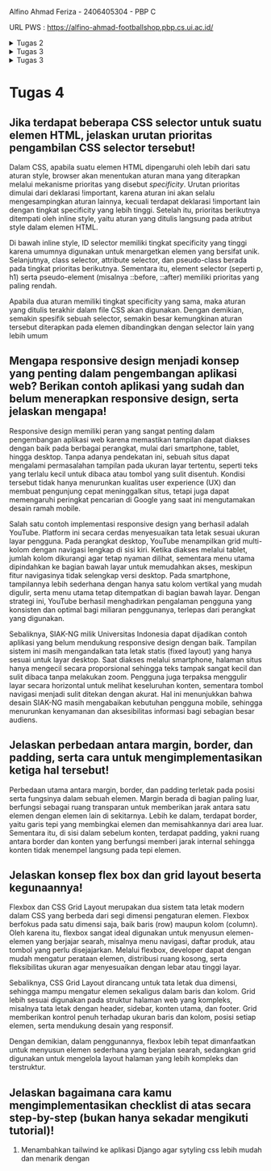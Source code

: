 Alfino Ahmad Feriza - 2406405304 - PBP C

URL PWS : https://alfino-ahmad-footballshop.pbp.cs.ui.ac.id/

<details>
  <summary> Tugas 2 </summary>

  ## 1. Cara implementasi checklist tugas secara step by step
1. Membuat folder baru bernama onif-sportswear.
2. Membuat dan menjalankan virtual environment pada terminal directory tersebut dengan _**python -m venv env dan env\Scripts\activate**_.
3. Menambahkan beberapa dependencies yang diperlukan, seperti library, package, dan framework tertentu dengan membuat file requirements.txt dan mengisi dependencies yang dibutuhkan.
4. Menginstall dependencies tersebut dengan menjalankan _**pip install -r requirements.txt**_ pada terminal.
5. Membuat proyek django baru dengan menjalankan _**django-admin startproject onif_sportswear .**_ pada terminal.
6. Membuat file .env dan env.prod.  untuk konfigurasi deployment local (menggunakan database SQLite simple untuk testing) atau production deployment (menggunakan database PostgreSQL).
7. Memodifikasi file settings.py untuk menggunakan environment variables dari  .env yang telah dibuat.
8. Menambahkan "localhost" dan "127.0.0.1" pada list ALLOWED_HOST dalam settings.py untuk domain tempat kode dijalankan.
9. Menambahkan konfigurasi PRODUCTION dan memodifikasi kode DATABASES pada settings.py agar dapat switch antara menggunakan SQLite biasa ataupun production menggunakan PostgreSQL.
10. Menjalankan server dengan migrasi database models dengan perintah python manage.py migrate terlebih dahulu. Lalu, jalankan _**python manage.py runserver**_ untuk menjalankan server Django.
11. Membuat git repository baru dengan nama onif-sportswear, membuat file .gitignore untuk berkas-berkas yang perlu diabaikan oleh git, dan menghubungkannya dengan directory lokal yang sudah dibuat.
12. Membuat branch utama master lalu melakukan commit dan push pada github.
13. Membuat project baru pada website PWS dan mengganti environs pada project tersebut sesuai dengan .env.prod yang sudah dibuat pada directory lokal.
14. Menambahkan "alfino-ahmad-footballshop.pbp.cs.ui.ac.id" pada ALLOWED_HOST di settings.py untuk URL deployment website PWS.
15. Melakukan add, commit, dan push kepada git untuk menyimpan perubahan tersebut.
16. Menjalankan perintah pada informasi Project Command (_**git remote add PWS, git branch -M master, dan git push PWS master**_) untuk deployment website PWS.
17. Menjalankan _**git credential-cache exit**_ karena sempat gagal authentication untuk memunculkan popup window.
18. Menjalankan kembali perintah pada informasi Project Command dan memasukkan credentials username dan password dari website.
19. Membuat aplikasi baru bernama main dengan menjalankan perintah _**python manage.py startapp main**_ pada terminal.
20. Menambahkan aplikasi main tersebut pada proyek onif-sportswear dengan menambahkan elemen ‘main’ pada list INSTALLED_APPS di konfigrasui settings.py.
21. Membuat directory templates pada directory app main yang dibuat dan membuat berkas main.html dalam templates tersebut.
22. Mengisi file html tersebut dengan nama football shop, nama pribadi, NPM, dan kelas PBP.
23. Mengubah models.py dalam directory aplikasi main dengan membuat class Product beserta attributes-attributes seperti name(CharField), brand(CharField), description(TextField), category(CharField), Thumbnail(URLField), price(PositiveIntegerField), stock(PositiveIntegerField), dan is_featured(BooleanField).
24. Melakukan migration models atas perubahan model basis data yang dilakukan di atas dengan _**perintah python manage.py makemigrations**_ dan _**python manage.py migrate**_.
25. Menghubungkan views.py dan templates.py dengan mengimport fungsi render terlebih dahulu agar dapat memunculkan tampilan HTML (from django.shortcuts import render). Lalu, menambahkan fungsi show_main dengan parameter request. Fungsi tersebut juga dimofikasi dengan dictionary yang berisi NPM, nama, dan kelas serta akan mereturn render(request, "main.html", context) untuk rendering tampilan main.html sesuai dengan context dan request yang ada.
26. Memodifikasi nama, NPM, dan kelas pada templates.py dengan {{ npm }}, {{ name }}, dan {{ class }} untuk menampilkan sesuai dengan context yang dibuat pada views.
27. Mengkonfigurasi routing URL aplikasi dengan membuat urls.py terlebih dahulu pada directory aplikasi main.
28. Mengisi urls.py dengan import path dari django urls, import show_main dari main.views, variable app_name dengan string 'main', dan list urlpatterns yang berisi path('', show_main, name='show_main').
29. Mengkonfigurasi routing URL proyek agar dapat memetakan url aplikasi main dengan memodifikasi urls.py pada directory project dan impor fungsi include dari django.urls dengan from django.urls import path, include.
30. Menambahkan rute url path('', include('main.urls')), pada urlpatterns untuk rute aplikasi main.
31. Melakukan git add, commit, dan push kode ke github lalu melakukan push pws kembali untuk mengubah kode pada website PWS.

## 2. Bagan request client ke web aplikasi 
<img width="897" height="449" alt="Alur Request-Response Django" src="https://github.com/user-attachments/assets/3c4ffbcb-66a4-4d53-9ac6-2ccf0b41482c" />

Sumber : https://dev.to/_rohitshakya/django-the-request-response-cycle-2n6m

Bagan di atas menunjukkan alur request-response web aplikasi Django. Pada tahap pertama, ketika seorang client mengirim request, request tersebut akan terkirim kepada settings.py dan meload semua konfigurasi yang ada pada file tersebut, termasuk Middleware. Selanjutnya, pada tahap kedua, Middleware akan melakukan pengecekan seperti security check dan authentication. Apabila request terlihat aman, request tersebut kemudian menuju urls.py dan mencocokkan URL pola yang ada pada urls.py. Selanjutnya, apabila sudah cocok, pada tahap ketiga, request akan berlanjut ke file views.py yang bersesuaian. Dari tahap ini, apabila request membutuhkan informasi yang ada pada database, maka views.py akan mengakses database via models.py. Di sisi lain, templates juga akan dirender dari views.py dan apabila templatesnya tidak tersedia maka akan menampilkan page not found exception. Terakhir, response HTTP dari templates akhirnya dapat dirender dan ditampilkan pada web browser.


## 3. Peran settings.py dalam proyek Django
settings.py berperan sebagai file utama untuk melakukan konfigurasi proyek Django yang ingin kita buat.
Beberapa jenis konfigurasi yang dapat dilakukan adalah sebagai berikut.
- Security: SECRET_KEY, DEBUG, ALLOWED_HOSTS, CSRF_TRUSTED_ORIGINS.
- Aplikasi: INSTALLED_APPS.
- Middleware : MIDDLEWARE.
- Template & static files: TEMPLATES['DIRS'], STATIC_URL, STATICFILES_DIRS, STATIC_ROOT, MEDIA_URL, MEDIA_ROOT.
- Database: DATABASES (SQLite/PostgreSQL/MySQL)
- Internasionalisasi: LANGUAGE_CODE, TIME_ZONE, USE_TZ.
- Validasi password: AUTH_PASSWORD_VALIDATORS

Sebagai contoh, beberapa konfigurasi yang dilakukan pada pembuatan Django project football shop ini adalah dengan menambahkan string-string domain seperti 'localhost' pada ALLOWED_HOSTS ataupun menambahkan aplikasi yang dibuat seperti 'main' pada INSTALLED_APPS.

## 4. Cara kerja migrasi database di Django
Migrasi adalah proses atau instruksi yang perlu dijalankan untuk mengubah struktur database berdasarkan perubahan yang dibuat pada model yang didefinisikan pada kode terbaru kita.
Cara kerja migrasi model adalah sebagai berikut.
1. Memodifikasi models.py
2. Menjalankan perintah _**python manage.py makemigrations**_ pada terminal untuk membuat file migrasi, tetapi belum mengaplikasikan perubahannya pada database.
3. Menjalankan perintah _**python manage.py migrate**_ pada terminal untuk menerapkan migrasi tersebut ke dalam database. 

## 5. Alasan framework Django dijadikan permulaan pembelajaran pengembangan perangkat lunak
Menurut saya pribadi, framework Django cocok untuk dijadikan permulaan pembelajaran pengembangan perangkat lunak karena memakai struktur yang mudah dipahami, yaitu memakai konsep MVT (Model, View, Template). Bagi saya, struktur tersebut membantu dalam pembuatan kode yang lebih readable, modular, dan juga scalable untuk projek atau aplikasi yang akan dibuat kedepannya. Selain struktur MVT tersebut, alasan lain adalah mungkin karena Django juga memakai bahasa pemrograman Python yang memiliki sintaks yang lebih mudah dipahami dan juga lebih familiar karena kita sudah pernah menggunakannya pada mata kuliah DDP 1. 

## 6. Feedback untuk asisten dosen
Peran asisten dosen saat tutorial 1 sudah sangat bagus dalam membantu pengerjaan tutorial dengan adanya help center di VC discord. File tutorial pada web PBP juga mudah dipahami dan disertai penjelasan yang mendukung.

</details>



<details> 
<summary> Tugas 3 </summary>

## Jelaskan mengapa kita memerlukan data delivery dalam pengimplementasian sebuah platform?
Kita memerlukan data delivery dalam mengimplementasikan sebuah platform karena data delivery adalah konsep pemindahan data dari satu stack ke stack lainnya. Dalam hal ini, ketika kita sedang mengembangkan sebuah aplikasi web dan ingin mengirimkan suatu data dari backend ke frontend, data tersebut harus dikemas dalam format tertentu agar bisa dipahami. Beberapa contoh markup language yang biasa digunakan adalah HTML, XML, ataupun JSON.

## Menurutmu, mana yang lebih baik antara XML dan JSON? Mengapa JSON lebih populer dibandingkan XML?
Menurut saya pribadi, secara visual, kode XML umumnya lebih rumit dan sulit dibaca dibandingkan markup language JSON. XML umumnya banyak menggunakan tag pembuka dan penutup '< >' sehingga filenya lebih panjang dan terkadang sulit dibaca dibandingkan JSON yang tidak menggunakan tag tersebut. Ditambah lagi, dengan banyak web yang menggunakan Javascripts, JSON lebih praktis untuk digunakan karena bisa langsung dipakai tanpa perlu parsing seperti XML. Dengan demikian, secara tidak langusung, JSON lebih populer digunakan dibandingkan XML karena lebih ringkas, mudah dibaca, dan bisa langsung dipakai pada Javascripts tanpa perlu parsing khusus.

## Jelaskan fungsi dari method is_valid() pada form Django dan mengapa kita membutuhkan method tersebut?
method is_valid() pada form Django berfungsi sebagai method yang memvalidasi input form yang dimasukkan oleh pengguna, contohnya seperti angka negatif pada field bilangan bulat ataupun panjang teks yang tidak sesuai. Method ini sangat penting untuk diimplementasikan karena jika ada input pada forms yang tidak valid, maka database dapat error karena telah memasukkan data yang tidak tervalidasi. Dari segi keamanan juga, input forms yang tidak tervalidasi dapat terancam oleh SQLinjection jika tidak ditangani dengan baik.

## Mengapa kita membutuhkan csrf_token saat membuat form di Django? Apa yang dapat terjadi jika kita tidak menambahkan csrf_token pada form Django? Bagaimana hal tersebut dapat dimanfaatkan oleh penyerang?
csrf_token sangat penting dan dibutuhkan dalam pembuatan form di Django agar server web yang kita gunakan dapat memvalidasi dan memastikan request form yang ada itu benar benar datang dari halaman web kita bukan dari situs yang berbahaya. Contohnya, ketika kita sedang mengakses situs web yang jahat, situs tersebut bisa saja mengirimkan request ke form pada web lainnya yang sedang kita gunakan. Hal ini bisa mengancam data kita dalam situs web tersebut dan bisa saja melakukan tindakan yang menghapus ataupun mengambil kepemilikan pribadi kita. Dengan adanya csrf_token, ketika kita mengakses form pada web, web akan membuat token unik yang hanya bisa diakses oleh web kita. Dengan demikian, penyerang tidak bisa sembarangan membuat request palsu pada form di website tersebut dan data kita akan aman dari serangan tersebut.

## Jelaskan bagaimana cara kamu mengimplementasikan checklist di atas secara step-by-step (bukan hanya sekadar mengikuti tutorial).
1. Membuat berkas html bernama base.html pada root folder onif-sportswear sebagai template untuk kode html yang digunakan selanjutnya
2. Mengupdate bagian DIRS pada settings.py agar dapat mendeteksi base.html sebagai template html yang digunakan pada project
3. Mengupdate main.html pada directory main agar menyesuaikan base.html yang dibuat
4. Membuat berkas forms.py pada directory main untuk struktur form yang dapat menerima data Products yang baru dengan ketentuan sebagai berikut. Mengimport ModelForm dari django.forms dan Product pada main.models, Mmebuat class ProductForm dengan parameter Modelform dan sub class Meta dengan attributes variabel model = Products dan list fields sesuai field yang ada pada models.
5. Membuat fungsi create_product dengan parameter request, lalu membuat varible form baru dengan productForm(request.POST or None), lalu memvalidasi isi form tersebut dan redirect ke fungsi 'show_main' jika valid. Default fungsi akan melakukan render terhadap tampilan create_product html dan context sesuai form yang diisi.
6. Membuat fungsi show_product dengan parameter request dan id, lalu membuat variable product dengan get_object_or_404(Product, pk=id). Fungsi akan return render tampilan product_detail.html sesuai context product dengan return render(request, "product_detail.html", context)
7. Mengimport create_product dan show_product pada urls.py
8. Menambahkan urlpatterns baru berdasarkan fungsi baru views.py yang telah dibuat pada urls.py directory main
9. Memodifikasi main.html dengan <button>+ Add Product</button> untuk menampilkan button Add product pada web, if conditionals untuk melihat product_list ada atau tidak dan menampilkan "Belum ada product pada Onif Sportswear." apabila tidak ada. (Tampilan halaman main)
10. Menambahkan tampilan semua product pada product_list dan menambahkan tampilan product name, category, featured atau tidak, thumbnail, brand, price, dan stocknya jika product_list ada.
11. Membuat file create_product.html dengan {% csrf_token %} sebagai security dan juga {{ form.as_table }} sebagai template tag yang menampilkan fields model pada forms.py sebagai sebuah table. (Tampilan halaman form)
12. Membuat file product_detail.html sebagai tampilan halaman detail yang menampilkan nama produk, category, featured atau tidak, thumbnail, brand, price, stock, dan descriptionnya
13. Memodifikasi settings.py pada root project onif-sportswear dan menambahkan list CSRF_TRUSTED_ORIGINS dengan isi web pws "https://alfino-ahmad-footballshop.pbp.cs.ui.ac.id/"
14. Menambahkan import HttpResponse dan Serialzers pada views.py directory main
15. Membuat fungsi show_xml dengan parameter request yang melakukan parsing objects model dengan serializers menjadi xml dan mereturn httresponse dengan data xml tersebut serta content_type "application/xml"
16. Membuat fungsi show_json dengan parameter request yang melakukan parsing objects model dengan serializers menjadi json dan mereturn httresponse dengan data json tersebut serta content_type "application/json"
17. Mengimport fungsi show_xml dan show_json pada main.views
18. Menambahkan path url ke dalam url patterns untuk mengakses fungsi show_xml dan show_json tersebut
19. Menambahkan fungsi show_xml_by_id pada views.py dengan parameter request, variabel product_item = Product.objects.filter(pk=product_id) untuk menyimpan hasil query dari data dengan id tertentu pada models, dan melakukan parsing objects model dengan serializers menjadi xml. Fungsi mereturn httresponse dengan data xml tersebut serta content_type "application/xml"
20. Menambahkan fungsi show_json_by_id pada views.py dengan parameter request, variabel product_item = Product.objects.filter(pk=product_id) untuk menyimpan hasil query dari data dengan id tertentu pada models, dan melakukan parsing objects model dengan serializers menjadi json. Fungsi mereturn httresponse dengan data json tersebut serta content_type "application/json"
21. Memodifikasi show_json_by_id dan show_xml_by_id dengan menambahkan try except pada fungsi sehingga jika data tidak ditemukan akan mereturn httpresponse dengan status 404.
22. Mengimport kedua fungsi show_json_by_id dan show_xml_by_id pada urls.py
23. Menambahkan path url dalam urlpatters di urls.py untuk menampilkan kedua fungsi

## Apakah ada feedback untuk asdos di tutorial 2 yang sudah kalian kerjakan?
Dari segi materi, materi yang ada pada tutorial 2 PBP sudah sangat membantu dalam pengerjaan tugas ini. Mungkin menurut saya pribadi, tutorial kurang memberi tahu kita mengenai syntax-syntax dan penjelasan mengenai file html secara dasar sehingga kita harus belajar dari luar untuk penggunaan kode html. Postman juga tidak dijelaskan fungsi dan kegunannya apa. Dari segi ketersedian asdos pada sesi tutorial, menurut saya sudah sangat baik karena meskipun online, pada asdos tetap standby pada VC dan discord dan membantu mahasiswa yang membutuhkan. :D

## Screenshot hasil Postman
<img width="1911" height="887" alt="image" src="https://github.com/user-attachments/assets/09037d74-e725-4f3e-94f0-d2416c3d8360" />
<img width="1910" height="920" alt="image" src="https://github.com/user-attachments/assets/1b6cd22a-62fe-48d5-bb79-6d5903b4a208" />
<img width="1920" height="922" alt="image" src="https://github.com/user-attachments/assets/ba8c49a3-4c06-4940-b76f-13c5d99cd27b" />
<img width="1914" height="925" alt="image" src="https://github.com/user-attachments/assets/e59137f3-9525-4c7c-b7e6-a2de0eb58582" />

</details>
<details>
<summary> Tugas 3 </summary>

## Apa itu Django AuthenticationForm? Jelaskan juga kelebihan dan kekurangannya.

Django AuthenticationForm adalah form bawaan dari Django yang dapat kita import melalui django.contrib.auth.forms dan digunakan sebagai form untuk autentikasi login pengguna. Form ini memiliki 2 field input yaitu username dan password. Kelebihan dari Django AuthenticationForm adalah form ini langsung siap pakai sehingga kita tidak perlu susah-susah membuat form login sendiri dan tinggal import dari Django. Selain itu, AuthenticationForm juga sudah memiliki tingkat keamanan awal yang baik sehingga autentikasi pengguna dapat berjalan secara aman, seperti fitur password hashing dan validasi. Namun, kelemahan dari AuthenticationForm adalah form ini memiliki fitur yang sangat basic dan minimal, cuman ada username dan password, tidak ada fitur captcha ataupun 2 factor authentication yang diimplementasikan. Form ini juga hanya khusus digunakan untuk login sehingga fitur lain seperti register perlu diimplementasikan di form yang berbeda. Terakhir, Django AuthenticationForm juga memiliki tampilan yang mendasar sehingga terlihat kurang menarik jika tidak dimodifikasi.

## Apa perbedaan antara autentikasi dan otorisasi? Bagaiamana Django mengimplementasikan kedua konsep tersebut?
Autentikasi adalah proses memastikan atau memverifikasi identitas pengguna yang sesuai, contohnya penggunaan login dengan username dan password yang sesuai. Sementara itu, otorisasi adalah proses memverifikasi hak akses pengguna yang sudah tervalidasi, contohnya pengguna biasa tidak bisa mengakses halaman admin karena dia bukan seorang admin. 

Dalam Django sendiri, autentikasi dan otorisasi berjalan beriringan melalui sistem bawaan django.contrib.auth. Autentikasi digunakan untuk memastikan identitas pengguna, misalnya saat login dengan username dan password, lalu Django menyimpannya di session sehingga setiap request berikutnya bisa mengenali siapa pengguna melalui request.user. Setelah identitas jelas, barulah otorisasi bekerja untuk menentukan apa saja yang boleh dilakukan pengguna tersebut. Django menyediakan mekanisme izin (permissions) dan grup untuk mengatur hak akses, misalnya hanya admin yang boleh menghapus data atau hanya user tertentu yang bisa membuka halaman khusus. Penerapan otorisasi ini bisa dilakukan langsung di view dengan decorator seperti @login_required atau @permission_required. Dengan cara ini, Django tidak hanya memastikan siapa pengguna, tetapi juga membatasi tindakan mereka sesuai peran dan hak akses yang diberikan.

## Apa saja kelebihan dan kekurangan session dan cookies dalam konteks menyimpan state di aplikasi web?
Dalam sebuah aplikasi web, session dan cookies sama-sama dipakai untuk menyimpan state yaitu informasi agar server bisa mengingat pengguna. Meskipun demikian, keduanya memilki kelebihan dan kekurangan masing-masing.

Session disimpan di server (contohnya di database, cache, atau file), sementara browser hanya menyimpan ID session dalam cookie. Kelebihannya, data lebih aman karena detailnya tidak ada di sisi client, kapasitas penyimpanan lebih besar, dan mudah dihapus atau dikontrol server. Kekurangannya, session membebani server karena butuh ruang simpan dan manajemen tambahan kalau tidak diatur dengan baik, bisa bikin server yang digunakan boros memori.

Cookies disimpan langsung di browser pengguna. Kelebihannya, tidak membebani server, sederhana, dan bisa dipakai lintas request atau bahkan lintas kunjungan (selama cookie belum expired). Kekurangannya, kapasitas penyimpanan kecil (umumnya maksimal 4 KB per cookie), mudah dilihat atau dimanipulasi oleh client jika tidak dienkripsi dengan baik, serta rawan disalahgunakan untuk tracking.

Kesimpulannya, session lebih aman dan cocok untuk data sensitif seperti login, sedangkan cookies lebih ringan dan praktis untuk preferensi pengguna seperti theme atau bahasa yang digunakan

## Apakah penggunaan cookies aman secara default dalam pengembangan web, atau apakah ada risiko potensial yang harus diwaspadai? Bagaimana Django menangani hal tersebut?
Secara default, penggunaan cookies dalam pengembangan web tidak sepenuhnya aman, karena ada beberapa risiko potensial yang harus diwaspadai. Misalnya, cookie bisa dicuri lewat session hijacking, dimanipulasi di sisi client, terekspos lewat XSS (Cross-Site Scripting), atau disalahgunakan dalam serangan CSRF (Cross-Site Request Forgery). Django menangani hal ini dengan sejumlah mekanisme keamanan bawaan. Secara standar, cookie session Django diberi atribut HttpOnly, sehingga tidak bisa diakses melalui JavaScript. Django juga menyediakan opsi SESSION_COOKIE_SECURE, agar cookie hanya dikirim melalui HTTPS, serta SESSION_COOKIE_SAMESITE untuk membatasi pengiriman cookie lintas situs. Terakhir, Django juga memiliki csrf token yang dapat diimplementasikan pada kode project kita sehingga cyber attack seperti CSRF dapat terhindarkan.

## Jelaskan bagaimana cara kamu mengimplementasikan checklist di atas secara step-by-step (bukan hanya sekadar mengikuti tutorial).
1. Mengimport UserCreationForm dari  django.contrib.auth.forms dan messages dari django.contrib pada views.py yang digunakan untuk form register nanti
2. Menambahkan fungsi register pada vies.py dan membuat form baru dengan UserCreationForm(). Lalu, memvalidasi form dengan form.is_valid() apabila request "POST" dan ngesave form tersebut dengan form.save(). Fungsi dirender dengan context form dan tampilan register.html.
3. Membuat berkas register.html untuk tampilan registernya dengan csrf_token agar aman dari serangan (pada directory templates dalam main)
4. Menghubungkan fungsi register tersebut pada urls.py dengan mengimport fungsinya dan membuat path baru 'register/' dengan nama register
5. Mengimport AuthenticationForm, authenticate, dan login pada views.py untuk login pengguna
6. Menambahkan fungsi login_user yang membuat form dengan AuthenticationForm dan memvalidasi form dengan form.is_valid() apabila request "POST". Lalu menambahkan login(request, user) untuk login user. Fungis dirender dengan context form dan tampilan login.html.
7. Membuat berkas login.html pada directory templates dalam main untuk tampilan login
8. Menghubungkan fungsi login tersebut pada urls.py dengan mengimport fungsi login_user dari views dan membuat path baru 'login/' dengan nama login
9. Mengimport logout dari django.contrib.auth pada views.py
10. Membuat fungsi logout pada views.py dengan logout(request) dan return redirect ke tampilan main
11. Membuat button 'Logout' baru pada halaman main 
12. Menghubungkan fungsi logout tersebut pada urls.py dengan mengimport fungsi logout dari views dan membuat path baru 'logout/' dengan nama logout
13. Mengimport login_required dari django.contrib.auth.decorators dan menambahkan @login_required(login_url='/login') pada fungsi show_main dan create_product agar pengguna perlu autentikasi terlebih dahulu sebelum mengakses halaman tersebut
14. Mengimport HttpResponseRedirect, reverse, dan datetime pada views.py
15. Memodifikasi fungsi login_user pada bagian form.is_valid() dengan response = HttpResponseRedirect(reverse("main:show_main")) untuk balik ke tampilan utama dan juga response.set_cookie('last_login', str(datetime.datetime.now()) untuk cookie last login pengguna
16. Menambahkan context baru pada fungsi show_main di views.py dengan 'last_login': request.COOKIES['last_login'] agar dapat ngeshow di tampilan main
17. Memodifikasi fungsi logout pada views.py dengan menambahkan  response = HttpResponseRedirect(reverse('main:login')) dan response.delete_cookie('last_login') untuk redirect ke halaman login lagi jika logout dan ngedelete cookie last login yang ada
18. Menambahkan header baru pada main.html yang menampilkan sesi terakhir login dengan {{last_login}}
19. Mengimport User dari django.contrib.auth.models pada models.py
20. Menambahkan field baru pada class Product yaitu user dengan models.ForeignKey(User, on_delete=models.CASCADE, null=True) untuk menghubungkan user dengan model product
21. Melakukan migrasi dengan makemigrations dan migrate agar perubahan dapat tersimpan di database
22. Memodifikasi fungsi create_product di views.py pada bagian if form.is_valid() dengan menambahkan product_entry = form.save(commit = False) agar productnya tidak langsung menyimpan objek hasil form ke database. Lalu,  menambahkan product_entry.user = request.user untuk user yang sedang login dan ngesave product_entry tersebut dengan .save().
23. Memodifikasi fungsi show_main di views.py dengan membuat filter terlebih dahulu filter_type = request.GET.get("filter", "all"). Lalu menambahkan if conditionals (apabila filternya "all" maka akan menampilkan semua product dengan Product.objects.all() dan else maka akan menampilkan product si pengguna yang sedang login itu dengan Product.objects.filter(user=request.user)).
24. Memodifikasi tampilan main.html dengan menambahkan button 'All products' dengan href = ?filter=all untuk menampilkan semua product dan juga buttonn 'My products' dengan href = ref="?filter=my" untuk menampilkan product user yang sedang login.
25. Memodifikasi product_detail.html dengan menambahkan nama penjual dengan {{product.user.username}} apabila dibuat oleh user dan Anonymous apabila tidak dibuat oleh user (sebelum implementasi login).
26. Memodifikasi main.html dengan menambahkan <p> Selamat datang, <b> {{ user.username }}</b>! </p> untuk informasi nama user yang sedang login
27. Membuat 3 account baru yaitu test101, alfino101, dan alfino67 dan menambahkan 3 product baru pada masing masing account.
28. Melakukan add commit dan push ke github dan juga PWS
    
</details>

# Tugas 4

## Jika terdapat beberapa CSS selector untuk suatu elemen HTML, jelaskan urutan prioritas pengambilan CSS selector tersebut!

Dalam CSS, apabila suatu elemen HTML dipengaruhi oleh lebih dari satu aturan style, browser akan menentukan aturan mana yang diterapkan melalui mekanisme prioritas yang disebut _specificity_. Urutan prioritas dimulai dari deklarasi !important, karena aturan ini akan selalu mengesampingkan aturan lainnya, kecuali terdapat deklarasi !important lain dengan tingkat specificity yang lebih tinggi. Setelah itu, prioritas berikutnya ditempati oleh inline style, yaitu aturan yang ditulis langsung pada atribut style dalam elemen HTML.

Di bawah inline style, ID selector memiliki tingkat specificity yang tinggi karena umumnya digunakan untuk menargetkan elemen yang bersifat unik. Selanjutnya, class selector, attribute selector, dan pseudo-class berada pada tingkat prioritas berikutnya. Sementara itu, element selector (seperti p, h1) serta pseudo-element (misalnya ::before, ::after) memiliki prioritas yang paling rendah.

Apabila dua aturan memiliki tingkat specificity yang sama, maka aturan yang ditulis terakhir dalam file CSS akan digunakan. Dengan demikian, semakin spesifik sebuah selector, semakin besar kemungkinan aturan tersebut diterapkan pada elemen dibandingkan dengan selector lain yang lebih umum

## Mengapa responsive design menjadi konsep yang penting dalam pengembangan aplikasi web? Berikan contoh aplikasi yang sudah dan belum menerapkan responsive design, serta jelaskan mengapa!
Responsive design memiliki peran yang sangat penting dalam pengembangan aplikasi web karena memastikan tampilan dapat diakses dengan baik pada berbagai perangkat, mulai dari smartphone, tablet, hingga desktop. Tanpa adanya pendekatan ini, sebuah situs dapat mengalami permasalahan tampilan pada ukuran layar tertentu, seperti teks yang terlalu kecil untuk dibaca atau tombol yang sulit disentuh. Kondisi tersebut tidak hanya menurunkan kualitas user experience (UX) dan membuat pengunjung cepat meninggalkan situs, tetapi juga dapat memengaruhi peringkat pencarian di Google yang saat ini mengutamakan desain ramah mobile.

Salah satu contoh implementasi responsive design yang berhasil adalah YouTube. Platform ini secara cerdas menyesuaikan tata letak sesuai ukuran layar pengguna. Pada perangkat desktop, YouTube menampilkan grid multi-kolom dengan navigasi lengkap di sisi kiri. Ketika diakses melalui tablet, jumlah kolom dikurangi agar tetap nyaman dilihat, sementara menu utama dipindahkan ke bagian bawah layar untuk memudahkan akses, meskipun fitur navigasinya tidak selengkap versi desktop. Pada smartphone, tampilannya lebih sederhana dengan hanya satu kolom vertikal yang mudah digulir, serta menu utama tetap ditempatkan di bagian bawah layar. Dengan strategi ini, YouTube berhasil menghadirkan pengalaman pengguna yang konsisten dan optimal bagi miliaran penggunanya, terlepas dari perangkat yang digunakan.

Sebaliknya, SIAK-NG milik Universitas Indonesia dapat dijadikan contoh aplikasi yang belum mendukung responsive design dengan baik. Tampilan sistem ini masih mengandalkan tata letak statis (fixed layout) yang hanya sesuai untuk layar desktop. Saat diakses melalui smartphone, halaman situs hanya mengecil secara proporsional sehingga teks tampak sangat kecil dan sulit dibaca tanpa melakukan zoom. Pengguna juga terpaksa menggulir layar secara horizontal untuk melihat keseluruhan konten, sementara tombol navigasi menjadi sulit ditekan dengan akurat. Hal ini menunjukkan bahwa desain SIAK-NG masih mengabaikan kebutuhan pengguna mobile, sehingga menurunkan kenyamanan dan aksesibilitas informasi bagi sebagian besar audiens.

## Jelaskan perbedaan antara margin, border, dan padding, serta cara untuk mengimplementasikan ketiga hal tersebut!
Perbedaan utama antara margin, border, dan padding terletak pada posisi serta fungsinya dalam sebuah elemen. Margin berada di bagian paling luar, berfungsi sebagai ruang transparan untuk memberikan jarak antara satu elemen dengan elemen lain di sekitarnya. Lebih ke dalam, terdapat border, yaitu garis tepi yang membingkai elemen dan memisahkannya dari area luar. Sementara itu, di sisi dalam sebelum konten, terdapat padding, yakni ruang antara border dan konten yang berfungsi memberi jarak internal sehingga konten tidak menempel langsung pada tepi elemen.

## Jelaskan konsep flex box dan grid layout beserta kegunaannya!
Flexbox dan CSS Grid Layout merupakan dua sistem tata letak modern dalam CSS yang berbeda dari segi dimensi pengaturan elemen. Flexbox berfokus pada satu dimensi saja, baik baris (row) maupun kolom (column). Oleh karena itu, flexbox sangat ideal digunakan untuk menyusun elemen-elemen yang berjajar searah, misalnya menu navigasi, daftar produk, atau tombol yang perlu disejajarkan. Melalui flexbox, developer dapat dengan mudah mengatur perataan elemen, distribusi ruang kosong, serta fleksibilitas ukuran agar menyesuaikan dengan lebar atau tinggi layar.

Sebaliknya, CSS Grid Layout dirancang untuk tata letak dua dimensi, sehingga mampu mengatur elemen sekaligus dalam baris dan kolom. Grid lebih sesuai digunakan pada struktur halaman web yang kompleks, misalnya tata letak dengan header, sidebar, konten utama, dan footer. Grid memberikan kontrol penuh terhadap ukuran baris dan kolom, posisi setiap elemen, serta mendukung desain yang responsif.

Dengan demikian, dalam penggunannya, flexbox lebih tepat dimanfaatkan untuk menyusun elemen sederhana yang berjalan searah, sedangkan grid digunakan untuk mengelola layout halaman yang lebih kompleks dan terstruktur.

## Jelaskan bagaimana cara kamu mengimplementasikan checklist di atas secara step-by-step (bukan hanya sekadar mengikuti tutorial)!

1. Menambahkan tailwind ke aplikasi Django agar sytyling css lebih mudah dan menarik dengan <script src="https://cdn.tailwindcss.com"> pada base.html
2. Menambahkan fungsi edit_product pada views.py yang akan mencari product dengan get_object_or_404(product, pk=id) dan membuat form berdasarkan instance product tersebut
3. Membuat file edit_product.html pada templates main untuk menampilkan tampilan form tersebut
4. Menghubungkan fungsi edit_product pada urls.py dengan path 'product/<uuid:id>/edit'
5. Memodifikasi main.html pada templates dan menambahkan button Edit dengan href="{% url 'main:edit_product' product.pk %}"
6. Menambahkan fungsi delete_product yang akan mencari product berdasarkan id dengan get_object_or_404(product, pk=id) dan mendelete product tersebut dengan product.delete()
7. Menghubungkan fungsi edit_product pada urls.py dengan path 'news/<uuid:id>/delete'
8. Memodifikasi main.html pada templates main dan menambahkan button Delete
9. Membuat nvabar.html pada root directory templates yang nantinya akan dimodifikasi dengan css tailwind
10. menambahkan {% include 'navbar.html' %} pada main.html untuk menginclude navigation bar tersebut
11. Memodifikasi settings.py dengan menambahkan 'whitenoise.middleware.WhiteNoiseMiddleware' pada list Middleware agar Django dapat mengelola file statis secara otomatis
12. Mengkonfigurasi STATIC_ROOT, STATICFILES_DIRS, dan STATIC_URL pada settings.py berdasarkan mode DEBUG atau tidak
13. Membuat folder baru static pada root directory dan menambahkan folder css di dalamnya dan menambahkan file global.css
14. Menghubungkan global.css ke base.html dengan menambahkan <link rel="stylesheet" href="{% static 'css/global.css' %}"/> pada base.html
15. Menambahkan custom styling pada global.css yang momodifikasi style pada form yang dibuat untuk edit atau create product
16. Memodifikasi navbar.html dengan membuat nav wrapper yang menempel di atas halaman (fixed top-0 w-full z-50) dengan latar putih semi-transparan (bg-white/80) plus blur (backdrop-blur-sm), garis bawah halus, dan bayangan ringan agar modern dan tetap terbaca saat scroll. Di dalamnya ada container terpusat (max-w-7xl mx-auto px-6 lg:px-8) berbaris fleksibel (flex items-center justify-between h-16) untuk tiga section: logo/brand (judul tebal dengan aksen warna), menu desktop (link Home, Apparels, Shoes, Others, Create Product—ditautkan via {% url %}—ditampilkan hanya ≥ md dengan hidden md:flex dan gaya teks abu + hover gelap transition-colors), serta user section (menampilkan nama/NPM/kelas saat login beserta tombol Logout bentuk pill merah, atau Login/Register saat belum login). Untuk mobile, kita tambahkan tombol hamburger (md:hidden) yang menampilkan panel menu tersembunyi berisi link yang sama seperti desktop. interaksinya sederhana dengan JS yang toggle kelas hidden. Secara keseluruhan, gaya mengutamakan tipografi tegas, spacing rapi, kontras abu–hitam dengan aksen ungu/merah/hijau, responsif melalui utilitas Tailwind (hidden md:flex, padding responsif), dan transisi halus saat hover untuk pengalaman yang konsisten di berbagai ukuran layar.
17. Menambahkan card_product.html pada directory templates main. komponen dibungkus dengan <article> bergaya kotak putih (bg-white) berbingkai tipis (border border-gray-200), sudut melengkung (rounded-xl), dan diberi efek transisi saat hover (hover:-translate-y-1 hover:shadow-xl) sehingga terasa interaktif. Bagian atas berisi thumbnail dengan rasio 4:5. jika ada gambar produk ditampilkan penuh dengan efek zoom (group-hover:scale-110), jika tidak ada diganti blok abu dengan teks No Image. Di sudut kiri atas ditambahkan badge kategori hitam semi-transparan (bg-black/80 text-white uppercase). Bagian isi (p-5) menampilkan nama produk sebagai judul link dengan efek hover ungu, diikuti harga dan stok dengan teks abu lebih gelap. Di bagian bawah setelah garis tipis (border-t) terdapat aksi berupa tombol: View Product (utama, border ungu dengan efek hover jadi ungu penuh), serta bila pemilik login akan muncul Edit (abu dengan hover gelap) dan Delete (merah dengan hover merah solid). Secara keseluruhan, desain kartu bersih, responsif, modern, dengan interaksi hover yang jelas membedakan tiap aksi.
18. Memodifikasi halaman utama (main.html): struktur dimulai dengan extends base.html dan menyertakan navbar agar konsisten di semua halaman. Bagian utama dibungkus div berwarna abu terang (bg-gray-50) dengan padding atas (pt-16) supaya konten tidak menabrak navbar, serta lebar maksimum tengah (max-w-7xl mx-auto). Di dalamnya terdapat header section dengan judul besar tebal (text-3xl font-bold text-gray-900) dan subteks abu. Selanjutnya ada filter section dalam kotak putih (bg-white rounded-lg border p-4) yang berisi tombol untuk menampilkan All Product atau My Product dengan gaya berbeda tergantung kondisi filter aktif, serta tambahan teks “Last login” untuk pengguna yang login. Setelah itu, isi halaman menampilkan grid produk. jika tidak ada produk, ditampilkan kartu kosong dengan ilustrasi gambar default, teks keterangan, dan tombol hijau Create product. Jika ada produk, setiap item ditampilkan dalam grid responsif (grid-cols-1 md:grid-cols-2 lg:grid-cols-3 gap-6) menggunakan komponen card_product.html. Secara keseluruhan tampilannya bersih, responsif, dengan hierarki jelas: judul → filter → daftar produk.
19. Memodifikasi halaman login (login.html): tampilan dibungkus penuh layar dengan latar abu terang (bg-gray-50 min-h-screen flex items-center justify-center) agar form berada di tengah. Kotak form dibuat sederhana dan modern (bg-white rounded-lg border border-gray-200 p-6 sm:p-8 form-style) dengan judul “Sign In” serta subteks sambutan di bagian atas. Selanjutnya ada penanganan error: jika terjadi error umum atau error per field, pesan akan ditampilkan dalam kotak merah lembut (bg-red-50 border-red-200 text-red-700). Form terdiri dari input Username dan Password, masing-masing diberi padding, border abu, serta efek fokus berwarna hijau (focus:border-green-500). Tombol login ditampilkan penuh lebar, berwarna hijau solid dengan hover lebih gelap (bg-green-600 hover:bg-green-700). Setelah form, jika ada messages (misalnya berhasil login atau error), akan ditampilkan dalam kotak dengan warna berbeda sesuai tipe pesan (hijau untuk sukses, merah untuk error, abu untuk info). Di bagian paling bawah terdapat link untuk registrasi, ditulis ringan dengan teks kecil dan tautan hijau.
20. Memodifikasi halaman register (register.html): tampilan dibungkus penuh layar dengan latar abu terang (bg-gray-50 min-h-screen flex items-center justify-center) agar form registrasi berada di tengah. Kotak utama dibuat putih dengan border tipis dan bayangan halus (bg-white border rounded-lg shadow-sm) berisi judul “Join Us” serta subteks abu sebagai pengantar. Jika ada error dari form, akan muncul pesan dalam kotak merah lembut (bg-red-50 border-red-200 text-red-700) baik untuk error umum maupun error per field. Form terdiri dari input Username, Password, dan Confirm Password, masing-masing diberi padding, border abu, serta efek fokus hijau (focus:border-green-500). Tombol registrasi penuh lebar, berwarna hijau dengan efek hover dan fokus (bg-green-600 hover:bg-green-700 focus:ring-green-500). Jika ada pesan (success/error/info), ditampilkan dalam kotak warna berbeda sesuai status. Di bagian bawah terdapat teks kecil dengan tautan menuju halaman login. Secara keseluruhan, desain register bersih, simpel, modern, responsif, dengan fokus pada aksesibilitas dan pengalaman pengguna.
21. Memodifikasi halaman detail produk (show_product.html): halaman ini dibungkus dengan latar abu terang (bg-gray-50 min-h-screen py-10) dan konten difokuskan di tengah (max-w-5xl mx-auto). Bagian atas terdapat tombol navigasi sederhana “Back to Products” dengan teks abu yang berubah lebih gelap saat hover. Konten utama berupa kartu putih (bg-white rounded-xl shadow-md border border-gray-100) dengan bayangan lembut. Di bagian atas kartu ditampilkan badge kategori dengan gaya bulat kecil (px-3 py-1 rounded-full bg-gray-100 text-gray-800 uppercase). Jika produk memiliki gambar, ditampilkan penuh dengan sudut membulat (rounded-lg), tinggi proporsional (h-72 sm:h-96), dan efek zoom saat hover (hover:scale-105). Bagian isi diatur berurutan dengan spasi antar elemen (space-y-4): nama produk sebagai judul besar tebal (text-2xl sm:text-3xl font-bold), brand bila tersedia, harga dengan teks tebal abu, stok, serta deskripsi dengan teks abu lebih lembut. Secara keseluruhan, halaman detail ini bersih, terstruktur, dan responsif dengan urutan informasi jelas: kategori → gambar → nama → brand → harga → stok → deskripsi.
22. Memodifikasi halaman create product (create_product.html): halaman dibuat dengan latar abu terang (bg-gray-50 min-h-screen) dan konten dipusatkan di tengah (max-w-3xl mx-auto). Bagian atas berisi tombol kembali “Back to our Products” dengan teks abu yang berubah lebih gelap saat hover. Kotak form utama menggunakan kartu putih (bg-white rounded-lg border border-gray-200 p-6 sm:p-8 form-style) dengan judul “Create New Product”. Formulir menggunakan loop untuk menampilkan setiap field dengan label kecil (text-sm font-medium text-gray-700), input penuh lebar (w-full), serta pesan bantuan (text-sm text-gray-500) atau error (text-sm text-red-600) bila ada. Di bagian bawah form terdapat dua tombol aksi: Cancel berupa tombol abu dengan border (border border-gray-300 text-gray-700 hover:bg-gray-50) dan Add Product berupa tombol utama hijau penuh lebar (bg-green-600 hover:bg-green-700 text-white). Secara keseluruhan, desain bersih, terstruktur, responsif, dan memudahkan pengguna untuk menambahkan produk baru dengan pengalaman input yang rapi.
23. Menambahkan halaman edit product yang tampilannya kurang lebih sama dengan create_product.html bedanya judulnya adalah edit product dan formnya sudah difilter berdasarkan id yang ingin di edit sehingga formnya nanti sudah ada inputan dan bisa diganti. Mengganti buttonnya menjadi 'Update Product'.
24. Menambahkan fungsi product_list_by_category dengan parameter category = None secara default dan request. Fungsi pertama akan mengambil semua products dengan products = Product.objects.all() lalu memfilter berdasarkan category yang ada (apparel, shoes, dan others). Contohnya jika categorynya apparel maka  product akan difilter dengan kode products = products.filter(category__in=["Shirts", "Hoodies", "Socks", "Shorts"]). Lalu menambahkan filter type extra agar bisa menampilkan product user yang sedang login. Selanjutnya products, category, last login, nama, npm, kelas akan dibungkus menjadi context dan fungsi akan merender context pada "product_list.html".
25. Menghubungkan fungsi product_list_by_category pada urls.py dengan path "products/category//<str:category>/"
26. Memodifikasi navbar.html agar button Apparels, Shoes, dan Others yang ditambahkan akan mengimplementasikan url product_list_by_category dengan <a href="{% url 'main:product_list_by_category' '(categorynya)' %}"
27. Membuat product_list.html yang tampilannya sama dengan main.html namun karena fungsi yang diimplementasikan sudah memfilter product berdasarkan category yang dipencet pada navbar.html. maka cards yang akan ditampilkan adalah cards dengan category tersebut.
28. Melakukan add, commit, dan push pada github dan PWS.


# Tugas 5

## Apa perbedaan antara synchronous request dan asynchronous request?
Synchronous berarti prosesnya berjalan secara berurutan dan harus ditunggu. Saat sebuah aksi dilakukan, misalnya sebuah tombol diklik, browser akan mengirim permintaan ke server. Selama permintaan diproses, seluruh halaman menjadi tidak responsif atau freeze. Tidak ada interaksi lain yang dapat dilakukan hingga server selesai memproses dan mengirim kembali satu halaman penuh yang baru.

Sedangkan Asynchronous (AJAX), prosesnya tidak saling menunggu. Ketika sebuah aksi dilakukan, permintaan akan dikirim ke server di latar belakang. Sambil menunggu respons dari server, halaman web tetap bisa di-scroll, formulir tetap bisa diisi, atau interaksi lainnya dapat terus dilakukan. Begitu server selesai merespons, hanya bagian tertentu dari halaman saja yang akan diperbarui dengan data baru, tanpa perlu ada proses muat ulang keseluruhan.

## Bagaimana AJAX bekerja di Django (alur request–response)?

Pemicu di Browser: Sebuah event (misalnya, klik tombol atau input data) memicu fungsi JavaScript.
Pengiriman Request: JavaScript, melalui fetch API atau XHR, mengirimkan request ke URL spesifik di server Django tanpa me-reload halaman. Untuk request POST, header X-CSRFToken harus disertakan untuk keamanan.
Routing di Django: urls.py menerima request dan meneruskannya ke view yang sesuai.
Proses di View: View memproses data yang diterima, berinteraksi dengan database jika perlu, dan menyiapkan response, biasanya dalam format JSON.
Pembaruan Halaman: Response dikirim kembali ke browser. JavaScript kemudian menerima data JSON ini dan secara dinamis mengubah konten HTML (DOM) pada halaman, seperti mengisi tabel atau menampilkan notifikasi tanpa perlu memuat ulang seluruh halaman.

## Apa keuntungan menggunakan AJAX dibandingkan render biasa di Django?
Responsivitas Tinggi: Aplikasi terasa lebih cepat karena hanya bagian kecil dari halaman yang diperbarui, bukan seluruhnya. Ini menghilangkan jeda yang disebabkan oleh full page reload.
Pengalaman Pengguna yang Lancar: Pengguna dapat terus berinteraksi dengan halaman web bahkan saat server sedang memproses permintaan di latar belakang, sangat ideal untuk fitur real-time seperti chat atau notifikasi.
Pemisahan Frontend dan Backend: AJAX mendorong pemisahan tugas yang jelas. Tim backend (Django) fokus pada penyediaan data melalui API, sementara tim frontend (JavaScript) fokus pada tampilan dan interaksi pengguna, sehingga mempermudah kolaborasi.

## Bagaimana cara memastikan keamanan saat menggunakan AJAX untuk fitur Login dan Register di Django?
Proteksi CSRF (Cross-Site Request Forgery): Pastikan {% csrf_token %} ada di template dan JavaScript mengirimkan token tersebut dalam header X-CSRFToken pada setiap request POST. Ini mencegah pihak luar memalsukan permintaan atas nama pengguna.
Otentikasi dan Otorisasi: Gunakan decorator seperti @login_required untuk melindungi view yang hanya boleh diakses oleh pengguna yang sudah login. Selain itu, selalu verifikasi kepemilikan data (misalnya, produk.user == request.user) untuk memastikan pengguna tidak mengubah data milik orang lain.
Validasi di Sisi Server: Selalu gunakan Django Forms untuk memvalidasi semua data yang masuk dari request. Gunakan form.is_valid() untuk memastikan tipe dan format data sudah benar sebelum disimpan.
Respons Error yang Minimal: Jika terjadi kegagalan login, kirim JsonResponse dengan pesan yang umum (contoh: "Kredensial tidak valid") dan jangan memberikan detail spesifik tentang kesalahan (seperti "Password salah") yang bisa dieksploitasi.

## Bagaimana AJAX mempengaruhi pengalaman pengguna (User Experience) pada website?
AJAX secara signifikan meningkatkan User Experience (UX) dengan membuat website terasa lebih dinamis dan interaktif. Karena tidak ada proses muat ulang halaman penuh, interaksi seperti memfilter produk, mencari data, atau validasi formulir terjadi secara instan dan mulus. Fitur seperti notifikasi atau pembaruan data real-time juga dapat diimplementasikan dengan mudah. Ini memberikan pengalaman pengguna yang lebih lancar dan modern. Namun, jika tidak diimplementasikan dengan baik, perubahan konten yang tiba-tiba dapat membingungkan pengguna. Oleh karena itu, penting untuk memberikan umpan balik visual yang jelas, seperti ikon loading, untuk menandakan bahwa sebuah proses sedang berjalan di latar belakang.
















